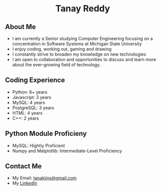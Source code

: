 <h1 align="center">
Tanay Reddy
</h1>
 
## About Me

- I am currently a Senior studying Computer Engineering focusing on a concentration in Software Systems at Michigan State University
- I enjoy coding, working out, gaming and drawing
- I constantly strive to broaden my knowledge on new technologies
- I am open to collaboration and opportunities to discuss and learn more about the ever-growing field of technology.

## Coding Experience

- Python: 6+ years
- Javascript: 3 years
- MySQL: 4 years
- PostgreSQL: 3 years
- HTML: 4 years
- C++: 2 years

## Python Module Proficieny

- MySQL: Hightly Proficient
- Numpy and Matplotlib: Intermediate-Level Proficiency

## Contact Me

- My Email: tanakiins@gmail.com
- My [LinkedIn](https://www.linkedin.com/in/tanay-reddy-a69044222/)
